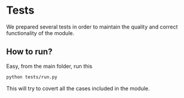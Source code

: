 # Tests

We prepared several tests in order to maintain the quality and correct functionality of the module.

## How to run?
Easy, from the main folder, run this
```bash
python tests/run.py
```

This will try to covert all the cases included in the module.